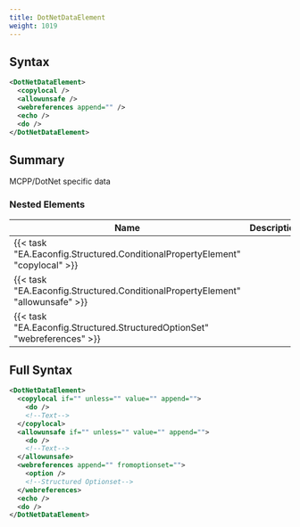 ```yaml
---
title: DotNetDataElement
weight: 1019
---
```

## Syntax
```xml
<DotNetDataElement>
  <copylocal />
  <allowunsafe />
  <webreferences append="" />
  <echo />
  <do />
</DotNetDataElement>
```
## Summary ##
MCPP/DotNet specific data


### Nested Elements
| Name | Description | Type | Required |
| ---- | ----------- | ---- | -------- |
| {{< task "EA.Eaconfig.Structured.ConditionalPropertyElement" "copylocal" >}}|  | {{< task "EA.Eaconfig.Structured.ConditionalPropertyElement" >}} | False |
| {{< task "EA.Eaconfig.Structured.ConditionalPropertyElement" "allowunsafe" >}}|  | {{< task "EA.Eaconfig.Structured.ConditionalPropertyElement" >}} | False |
| {{< task "EA.Eaconfig.Structured.StructuredOptionSet" "webreferences" >}}|  | {{< task "EA.Eaconfig.Structured.StructuredOptionSet" >}} | False |

## Full Syntax
```xml
<DotNetDataElement>
  <copylocal if="" unless="" value="" append="">
    <do />
    <!--Text-->
  </copylocal>
  <allowunsafe if="" unless="" value="" append="">
    <do />
    <!--Text-->
  </allowunsafe>
  <webreferences append="" fromoptionset="">
    <option />
    <!--Structured Optionset-->
  </webreferences>
  <echo />
  <do />
</DotNetDataElement>
```
